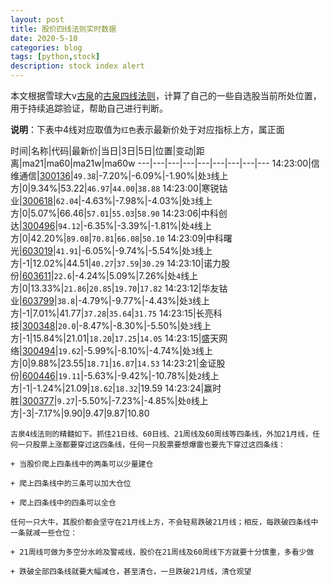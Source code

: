 ```yaml
---
layout: post
title: 股价四线法则实时数据
date: 2020-5-10
categories: blog
tags: [python,stock]
description: stock index alert
---
```



本文根据雪球大v[古泉](https://xueqiu.com/u/7148646888)的[古泉四线法则](https://xueqiu.com/7148646888/130498192)，计算了自己的一些自选股当前所处位置，用于持续追踪验证，帮助自己进行判断。

**说明**：下表中4线对应取值为`红色`表示最新价处于对应指标上方，属正面

时间|名称|代码|最新价|当日|3日|5日|位置|变动|距离|ma21|ma60|ma21w|ma60w
---|---|---|---|---|---|---|---|---
14:23:00|信维通信|[300136](https://xueqiu.com/S/SZ300136)|`49.38`|-7.20%|-6.09%|-1.90%|处`3`线上方|0|9.34%|53.22|`46.97`|`44.00`|`38.88`
14:23:00|寒锐钴业|[300618](https://xueqiu.com/S/SZ300618)|`62.04`|-4.63%|-7.98%|-4.03%|处`3`线上方|0|5.07%|66.46|`57.01`|`55.03`|`58.90`
14:23:06|中科创达|[300496](https://xueqiu.com/S/SZ300496)|`94.12`|-6.35%|-3.39%|-1.81%|处`4`线上方|0|42.20%|`89.08`|`70.81`|`66.08`|`50.10`
14:23:09|中科曙光|[603019](https://xueqiu.com/S/SH603019)|`41.91`|-6.05%|-9.74%|-5.54%|处`3`线上方|-1|12.02%|44.51|`40.27`|`37.59`|`30.29`
14:23:10|诺力股份|[603611](https://xueqiu.com/S/SH603611)|`22.6`|-4.24%|5.09%|7.26%|处`4`线上方|0|13.33%|`21.86`|`20.85`|`19.70`|`17.82`
14:23:12|华友钴业|[603799](https://xueqiu.com/S/SH603799)|`38.8`|-4.79%|-9.77%|-4.43%|处`3`线上方|-1|7.01%|41.77|`37.28`|`35.64`|`31.75`
14:23:15|长亮科技|[300348](https://xueqiu.com/S/SZ300348)|`20.0`|-8.47%|-8.30%|-5.50%|处`3`线上方|-1|15.84%|21.01|`18.20`|`17.25`|`14.05`
14:23:15|盛天网络|[300494](https://xueqiu.com/S/SZ300494)|`19.62`|-5.99%|-8.10%|-4.74%|处`3`线上方|0|9.88%|23.55|`18.71`|`16.87`|`14.53`
14:23:21|金证股份|[600446](https://xueqiu.com/S/SH600446)|`19.11`|-5.63%|-9.42%|-10.78%|处`2`线上方|-1|-1.24%|21.09|`18.62`|`18.32`|19.59
14:23:24|赢时胜|[300377](https://xueqiu.com/S/SZ300377)|`9.27`|-5.50%|-7.23%|-4.85%|处`0`线上方|-3|-7.17%|9.90|9.47|9.87|10.80

```
古泉4线法则的精髓如下。抓住21日线、60日线、21周线及60周线等四条线，外加21月线，任何一只股票上涨都要穿过这四条线，任何一只股票要想爆雷也要先下穿过这四条线：

+ 当股价爬上四条线中的两条可以少量建仓

+ 爬上四条线中的三条可以加大仓位

+ 爬上四条线中的四条可以全仓

任何一只大牛，其股价都会坚守在21月线上方，不会轻易跌破21月线；相反，每跌破四条线中一条就减一些仓位：

+ 21周线可做为多空分水岭及警戒线，股价在21周线及60周线下方就要十分慎重，多看少做

+ 跌破全部四条线就要大幅减仓，甚至清仓，一旦跌破21月线，清仓观望
```